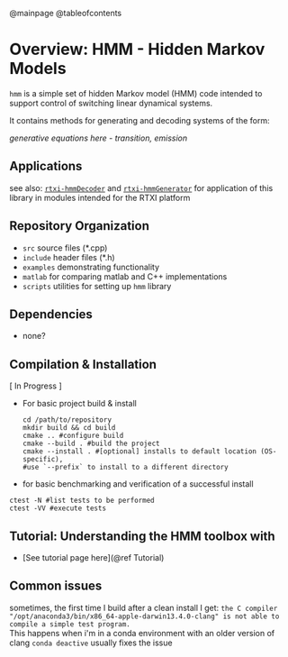 @mainpage
@tableofcontents
# Overview: HMM - Hidden Markov Models
`hmm` is a simple set of hidden Markov model (HMM) code intended to support control of switching linear dynamical systems.

It contains methods for generating and decoding systems of the form:

_generative equations here - transition, emission_


## Applications

see also: [`rtxi-hmmDecoder`](https://github.com/stanley-rozell/rtxi-hmmDecoder) and [`rtxi-hmmGenerator`](https://github.com/stanley-rozell/rtxi-hmmGenerator) for application of this library in modules intended for the RTXI platform


## Repository Organization
- `src` source files (*.cpp)
- `include` header files (*.h)
- `examples` demonstrating functionality
- `matlab` for comparing matlab and C++ implementations
- `scripts` utilities for setting up `hmm` library

## Dependencies
- none?

## Compilation & Installation

[ In Progress ]
- For basic project build & install
	```shell
	cd /path/to/repository
	mkdir build && cd build
	cmake .. #configure build
	cmake --build . #build the project
	cmake --install . #[optional] installs to default location (OS-specific),
	#use `--prefix` to install to a different directory
	```
	<!-- make #build the project
	sudo make install #[optional] installs to default location (OS-specific) -->
- for basic benchmarking and verification of a successful install
```shell
ctest -N #list tests to be performed
ctest -VV #execute tests
```

## Tutorial: Understanding the HMM toolbox with
- [See tutorial page here](@ref Tutorial)



## Common issues
sometimes, the first time I build after a clean install I get:
`the C compiler
    "/opt/anaconda3/bin/x86_64-apple-darwin13.4.0-clang"
  is not able to compile a simple test program.`  
This happens when i'm in a conda environment with an older version of clang
`conda deactive` usually fixes the issue

<!--
```error: non-aggregate type 'std::vector<std::vector<double> >' cannot be initialized with an initializer list```

compile `main.cpp` with
```shell
clang++ -std=c++0x -o out main.cpp
```
instead

```  Cannot specify include directories for target "hmmtest" which is not built```
{CMAKE_PROJECT_NAME} needs to be the same as the over-arching folder name
# Acknowledgements -->
